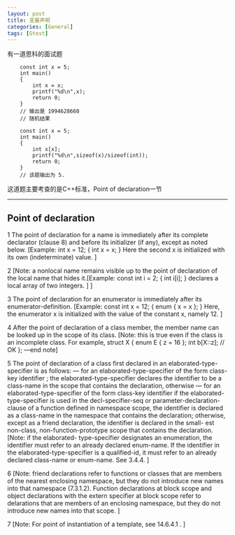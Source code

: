```yaml
---
layout: post
title: 变量声明
categories: [General]
tags: [Gtest]
---
```


有一道思科的面试题

        const int x = 5; 
        int main() 
        { 
            int x = x; 
            printf("%d\n",x); 
            return 0; 
        } 
        // 输出是 1994628660 
        // 随机结果 

        const int x = 5; 
        int main() 
        { 
            int x[x]; 
            printf("%d\n",sizeof(x)/sizeof(int)); 
            return 0; 
        } 
        // 该题输出为 5. 
        
        

这道题主要考查的是C++标准，Point of declaration一节

----------

## Point of declaration ##

1 The point of declaration for a name is immediately after its complete
declarator (clause 8) and before its initializer (if any), except as
noted below. [Example: int x = 12; { int x = x; } Here the second x is
initialized with its own (indeterminate) value. ]

2 [Note: a nonlocal name remains visible up to the point of declaration
of the local name that hides it.[Example: const int i = 2; { int i[i]; }
declares a local array of two integers. ] ]

3 The point of declaration for an enumerator is immediately after its
enumerator-definition. [Example: const int x = 12; { enum { x = x }; }
Here, the enumerator x is initialized with the value of the constant x,
namely 12. ]

4 After the point of declaration of a class member, the member name can
be looked up in the scope of its class. [Note: this is true even if the
class is an incomplete class. For example, struct X { enum E { z = 16 };
int b[X::z]; // OK }; —end note]

5 The point of declaration of a class first declared in an
elaborated-type-specifier is as follows: — for an
elaborated-type-specifier of the form class-key identifier ; the
elaborated-type-specifier declares the identifier to be a class-name in
the scope that contains the declaration, otherwise — for an
elaborated-type-specifier of the form class-key identifier if the
elaborated-type-specifier is used in the decl-specifier-seq or
parameter-declaration-clause of a function defined in namespace scope,
the identifier is declared as a class-name in the namespace that
contains the declaration; otherwise, except as a friend declaration, the
identifier is declared in the small- est non-class,
non-function-prototype scope that contains the declaration. [Note: if
the elaborated- type-specifier designates an enumeration, the identifier
must refer to an already declared enum-name. If the identifier in the
elaborated-type-specifier is a qualified-id, it must refer to an already
declared class-name or enum-name. See 3.4.4. ]

6 [Note: friend declarations refer to functions or classes that are
members of the nearest enclosing namespace, but they do not introduce
new names into that namespace (7.3.1.2). Function declarations at block
scope and object declarations with the extern specifier at block scope
refer to delarations that are members of an enclosing namespace, but
they do not introduce new names into that scope. ]

7 [Note: For point of instantiation of a template, see 14.6.4.1 . ]
